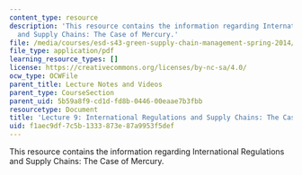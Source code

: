 ```yaml
---
content_type: resource
description: 'This resource contains the information regarding International Regulations
  and Supply Chains: The Case of Mercury.'
file: /media/courses/esd-s43-green-supply-chain-management-spring-2014/f1aec9df7c5b1333873e87a9953f5def_MITESD_S43S14_Lecture9.pdf
file_type: application/pdf
learning_resource_types: []
license: https://creativecommons.org/licenses/by-nc-sa/4.0/
ocw_type: OCWFile
parent_title: Lecture Notes and Videos
parent_type: CourseSection
parent_uid: 5b59a8f9-cd1d-fd8b-0446-00eaae7b3fbb
resourcetype: Document
title: 'Lecture 9: International Regulations and Supply Chains: The Case of Mercury'
uid: f1aec9df-7c5b-1333-873e-87a9953f5def
---
```

This resource contains the information regarding International Regulations and Supply Chains: The Case of Mercury.